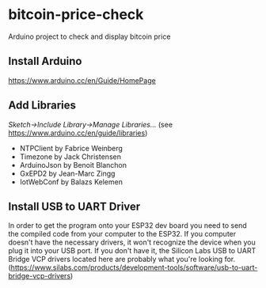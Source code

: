 # bitcoin-price-check
Arduino project to check and display bitcoin price

## Install Arduino

https://www.arduino.cc/en/Guide/HomePage

## Add Libraries

*Sketch->Include Library->Manage Libraries...* (see https://www.arduino.cc/en/guide/libraries)

* NTPClient by Fabrice Weinberg
* Timezone by Jack Christensen
* ArduinoJson by Benoit Blanchon
* GxEPD2 by Jean-Marc Zingg
* IotWebConf by Balazs Kelemen

## Install USB to UART Driver

In order to get the program onto your ESP32 dev board you need to send the compiled code from your computer to the ESP32. If you computer doesn't have the necessary drivers, it won't recognize the device when you plug it into your USB port. If you don't have it, the Silicon Labs USB to UART Bridge VCP drivers located here are probably what you're looking for. (https://www.silabs.com/products/development-tools/software/usb-to-uart-bridge-vcp-drivers)

